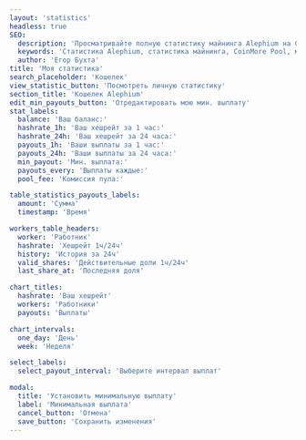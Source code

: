```yaml
---
layout: 'statistics'
headless: true
SEO:
  description: 'Просматривайте полную статистику майнинга Alephium на CoinMore Pool. Отслеживайте производительность и прибыльность вашего майнинга с помощью наших продвинутых инструментов.'
  keywords: 'Статистика Alephium, статистика майнинга, CoinMore Pool, майнинг Alephium, майнинг криптовалют, блокчейн, крипто майнинг, производительность майнинга, прибыльность майнинга'
  author: 'Eгор Бухта'
title: 'Моя статистика'
search_placeholder: 'Кошелек'
view_statistic_button: 'Посмотреть личную статистику'
section_title: 'Кошелек Alephium'
edit_min_payouts_button: 'Отредактировать мою мин. выплату'
stat_labels:
  balance: 'Ваш баланс:'
  hashrate_1h: 'Ваш хешрейт за 1 час:'
  hashrate_24h: 'Ваш хешрейт за 24 часа:'
  payouts_1h: 'Ваши выплаты за 1 час:'
  payouts_24h: 'Ваши выплаты за 24 часа:'
  min_payout: 'Мин. выплата:'
  payouts_every: 'Выплаты каждые:'
  pool_fee: 'Комиссия пула:'

table_statistics_payouts_labels:
  amount: 'Сумма'
  timestamp: 'Время'

workers_table_headers:
  worker: 'Работник'
  hashrate: 'Хешрейт 1ч/24ч'
  history: 'История за 24ч'
  valid_shares: 'Действительные доли 1ч/24ч'
  last_share_at: 'Последняя доля'

chart_titles:
  hashrate: 'Ваш хешрейт'
  workers: 'Работники'
  payouts: 'Выплаты'

chart_intervals:
  one_day: 'День'
  week: 'Неделя'

select_labels:
  select_payout_interval: 'Выберите интервал выплат'

modal:
  title: 'Установить минимальную выплату'
  label: 'Минимальная выплата'
  cancel_button: 'Отмена'
  save_button: 'Сохранить изменения'
---
```

